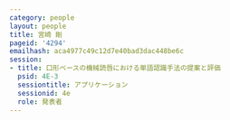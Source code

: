 ```yaml
---
category: people
layout: people
title: 宮崎 剛
pageid: '4294'
emailhash: aca4977c49c12d7e40bad3dac448be6c
session:
- title: 口形ベースの機械読唇における単語認識手法の提案と評価
  psid: 4E-3
  sessiontitle: アプリケーション
  sessionid: 4e
  role: 発表者
---
```


